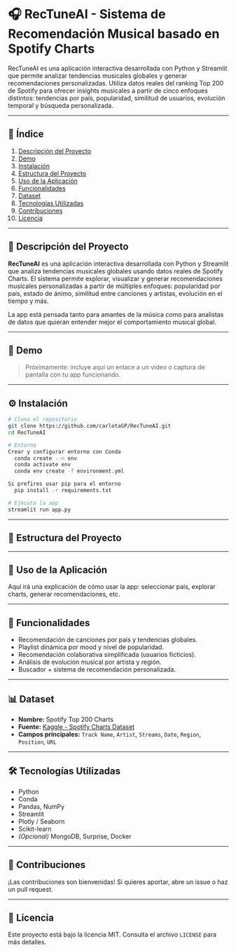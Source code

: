 # 🎧 RecTuneAI - Sistema de Recomendación Musical basado en Spotify Charts

RecTuneAI es una aplicación interactiva desarrollada con Python y Streamlit que permite analizar tendencias musicales globales y generar recomendaciones personalizadas. Utiliza datos reales del ranking Top 200 de Spotify para ofrecer insights musicales a partir de cinco enfoques distintos: tendencias por país, popularidad, similitud de usuarios, evolución temporal y búsqueda personalizada.

---

## 📑 Índice

1. [Descripción del Proyecto](#-descripción-del-proyecto)
2. [Demo](#-demo)
3. [Instalación](#-instalación)
4. [Estructura del Proyecto](#-estructura-del-proyecto)
5. [Uso de la Aplicación](#-uso-de-la-aplicación)
6. [Funcionalidades](#-funcionalidades)
7. [Dataset](#-dataset)
8. [Tecnologías Utilizadas](#-tecnologías-utilizadas)
9. [Contribuciones](#-contribuciones)
10. [Licencia](#-licencia)

---

## 📌 Descripción del Proyecto

**RecTuneAI** es una aplicación interactiva desarrollada con Python y Streamlit que analiza tendencias musicales globales usando datos reales de Spotify Charts. El sistema permite explorar, visualizar y generar recomendaciones musicales personalizadas a partir de múltiples enfoques: popularidad por país, estado de ánimo, similitud entre canciones y artistas, evolución en el tiempo y más.

La app está pensada tanto para amantes de la música como para analistas de datos que quieran entender mejor el comportamiento musical global.

---

## 🎥 Demo

> Próximamente: incluye aquí un enlace a un video o captura de pantalla con tu app funcionando.

---

## ⚙️ Instalación

```bash
# Clona el repositorio
git clone https://github.com/carlotaGP/RecTuneAI.git
cd RecTuneAI

# Entorno
Crear y configurar entorno con Conda
  conda create --n env
  conda activate env
  conda env create -f environment.yml

Si prefires usar pip para el entorno
  pip install -r requirements.txt

# Ejecuta la app
streamlit run app.py
```
---

## 📁 Estructura del Proyecto

---

## 🧭 Uso de la Aplicación

Aquí irá una explicación de cómo usar la app: seleccionar país, explorar charts, generar recomendaciones, etc.

---

## 🎯 Funcionalidades

- Recomendación de canciones por país y tendencias globales.
- Playlist dinámica por mood y nivel de popularidad.
- Recomendación colaborativa simplificada (usuarios ficticios).
- Análisis de evolución musical por artista y región.
- Buscador + sistema de recomendación personalizada.

---

## 📊 Dataset

- **Nombre:** Spotify Top 200 Charts  
- **Fuente:** [Kaggle - Spotify Charts Dataset](https://www.kaggle.com/datasets/dhruvildave/spotify-charts)  
- **Campos principales:** `Track Name`, `Artist`, `Streams`, `Date`, `Region`, `Position`, `URL`

---

## 🛠 Tecnologías Utilizadas

- Python
- Conda
- Pandas, NumPy  
- Streamlit  
- Plotly / Seaborn  
- Scikit-learn  
- *(Opcional)* MongoDB, Surprise, Docker

---

## 🤝 Contribuciones

¡Las contribuciones son bienvenidas! Si quieres aportar, abre un issue o haz un pull request.

---

## 📄 Licencia

Este proyecto está bajo la licencia MIT. Consulta el archivo `LICENSE` para más detalles.
